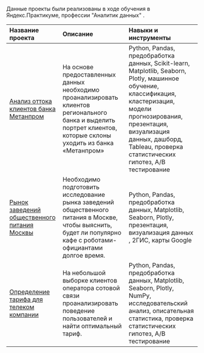 Данные проекты были реализованы в ходе обучения в Яндекс.Практикуме, профессии "Аналитик данных" .

| Название проекта | Описание | Навыки и инструменты |
| :-------------------- | :-------------------- | :-------------------- |
|[ Анализ оттока клиентов банка Метанпром](https://github.com/cornishLily/study_projects/tree/main/%D0%91%D0%B0%D0%BD%D0%BA-%D0%B0%D0%BD%D0%B0%D0%BB%D0%B8%D0%B7%20%D0%BE%D1%82%D1%82%D0%BE%D0%BA%D0%B0%20%D0%BA%D0%BB%D0%B8%D0%B5%D0%BD%D1%82%D0%BE%D0%B2) | На основе предоставленных данных необходимо проанализировать клиентов регионального банка и выделить портрет клиентов, которые склоны уходить из банка «Метанпром»| Python, Pandas, предобработка данных, Scikit-learn, Matplotlib, Seaborn, Plotly, машинное обучение, классификация, кластеризация, модели прогнозирования, презентация, визуализация данных, дашборд, Tableau, проверка статистических гипотез, A/B тестирование |
|[ Рынок заведений общественного питания Москвы]() | Необходимо подготовить исследование рынка заведений общественного питания в Москве, чтобы выяснить, будет ли популярно кафе с роботами-официантами долгое время.| Python, Pandas, предобработка данных,  Matplotlib, Seaborn, Plotly, презентация, визуализация данных , 2ГИС, карты Google |
|[ Определение тарифа для телеком компании]() | На небольшой выборке клиентов оператора сотовой связи проанализировать поведение пользователей и найти оптимальный тариф.| Python, Pandas, предобработка данных,  Matplotlib, Seaborn, Plotly, NumPy, исследовательский анализ, описательная статистика, проверка статистических гипотез, A/B тестирование |
